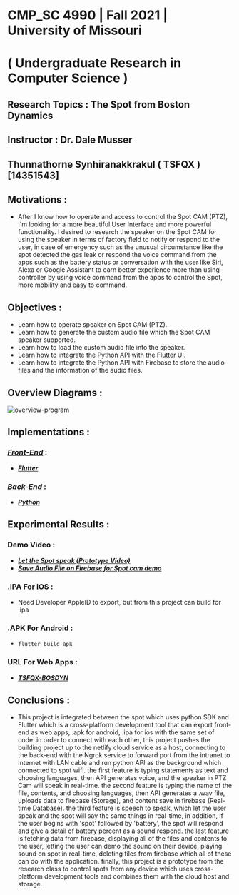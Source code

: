# CMP_SC 4990 | Fall 2021 | University of Missouri
# ( Undergraduate Research in Computer Science ) 
## Research Topics : The Spot from Boston Dynamics 
## Instructor : Dr. Dale Musser
## Thunnathorne Synhiranakkrakul ( TSFQX ) [14351543]


## Motivations :
- After I know how to operate and access to control the Spot CAM (PTZ), I'm looking for a more beautiful User Interface and more powerful functionality. I desired to research the speaker on the Spot CAM for using the speaker in terms of factory field to notify or respond to the user, in case of emergency such as the unusual circumstance like the spot detected the gas leak or respond the voice command from the apps such as the battery status or conversation with the user like Siri, Alexa or Google Assistant to earn better experience more than using controller by using voice command from the apps to control the Spot, more mobility and easy to command.

## Objectives :
- Learn how to operate speaker on Spot CAM (PTZ).
- Learn how to generate the custom audio file which the Spot CAM speaker supported.
- Learn how to load the custom audio file into the speaker.
- Learn how to integrate the Python API with the Flutter UI.
- Learn how to integrate the Python API with Firebase to store the audio files and the information of the audio files.

## Overview Diagrams :
![overview-program](https://user-images.githubusercontent.com/49804761/136140542-8858dda1-95af-4993-92bd-c0e20c9d3d43.png)

## Implementations :

### [***Front-End***](/Front-end/) :
- [***Flutter***](/Front-end/Flutter/)

### [***Back-End***](/Back-end/) :
- [***Python***](https://github.com/atomo15/tsfqx-cmp_sc4990Fall21/tree/master/Back-end/PYTHON_API)


## Experimental Results :
### Demo Video :
- [***Let the Spot speak (Prototype Video)***](https://www.linkedin.com/posts/thunnathorne-synhiranakkrakul_let-the-spot-speak-whatever-you-want-this-ugcPost-6841222080848048128-tjl1)
- [***Save Audio File on Firebase for Spot cam demo***](https://www.youtube.com/watch?v=neZFiuHMxTk)

### .IPA For iOS :
- Need Developer AppleID to export, but from this project can build for .ipa
### .APK For Android :
- ```
  flutter build apk
  ```
### URL For Web Apps :
- [***TSFQX-BOSDYN***](https://mu-bosdyn.netlify.app/#/)

## Conclusions :
- This project is integrated between the spot which uses python SDK and Flutter which is a cross-platform development tool that can export front-end as web apps, .apk for android, .ipa for ios with the same set of code. in order to connect with each other, this project pushes the building project up to the netlify cloud service as a host, connecting to the back-end with the Ngrok service to forward port from the intranet to internet with LAN cable and run python API as the background which connected to spot wifi. the first feature is typing statements as text and choosing languages, then API generates voice, and the speaker in PTZ Cam will speak in real-time. the second feature is typing the name of the file, contents, and choosing languages, then API generates a .wav file, uploads data to firebase (Storage), and content save in firebase (Real-time Database). the third feature is speech to speak, which let the user speak and the spot will say the same things in real-time, in addition, if the user begins with 'spot' followed by 'battery', the spot will respond and give a detail of battery percent as a sound respond. the last feature is fetching data from firebase, displaying all of the files and contents to the user, letting the user can demo the sound on their device, playing sound on spot in real-time, deleting files from firebase which all of these can do with the application. finally, this project is a prototype from the research class to control spots from any device which uses cross-platform development tools and combines them with the cloud host and storage.
